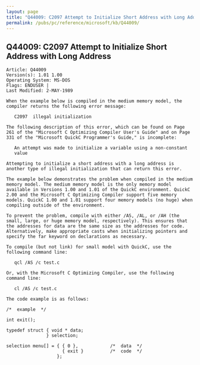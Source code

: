 ```yaml
---
layout: page
title: "Q44009: C2097 Attempt to Initialize Short Address with Long Address"
permalink: /pubs/pc/reference/microsoft/kb/Q44009/
---
```


## Q44009: C2097 Attempt to Initialize Short Address with Long Address

	Article: Q44009
	Version(s): 1.01 1.00
	Operating System: MS-DOS
	Flags: ENDUSER |
	Last Modified: 2-MAY-1989
	
	When the example below is compiled in the medium memory model, the
	compiler returns the following error message:
	
	   C2097  illegal initialization
	
	The following description of this error, which can be found on Page
	261 of the "Microsoft C Optimizing Compiler User's Guide" and on Page
	331 of the "Microsoft QuickC Programmer's Guide," is incomplete:
	
	   An attempt was made to initialize a variable using a non-constant
	   value
	
	Attempting to initialize a short address with a long address is
	another type of illegal initialization that can return this error.
	
	The example below demonstrates the problem when compiled in the medium
	memory model. The medium memory model is the only memory model
	available in Versions 1.00 and 1.01 of the QuickC environment. QuickC
	2.00 and the Microsoft C Optimizing Compiler support five memory
	models. QuickC 1.00 and 1.01 support four memory models (no huge) when
	compiling outside of the environment.
	
	To prevent the problem, compile with either /AS, /AL, or /AH (the
	small, large, or huge memory model, respectively). This ensures that
	the addresses for data are the same size as the addresses for code.
	Alternatively, make appropriate casts when initializing pointers and
	specify the far keyword on declarations as necessary.
	
	To compile (but not link) for small model with QuickC, use the
	following command line:
	
	   qcl /AS /c test.c
	
	Or, with the Microsoft C Optimizing Compiler, use the following
	command line:
	
	   cl /AS /c test.c
	
	The code example is as follows:
	
	/*  example  */
	
	int exit();
	
	typedef struct { void * data;
	               } selection;
	
	selection menu[] = { { 0 },            /*  data  */
	                     { exit }          /*  code  */
	                   };
